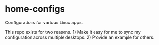 home-configs
============

Configurations for various Linux apps.

This repo exists for two reasons. 1) Make it easy for me to sync my
configuration across multiple desktops. 2) Provide an example for
others.
